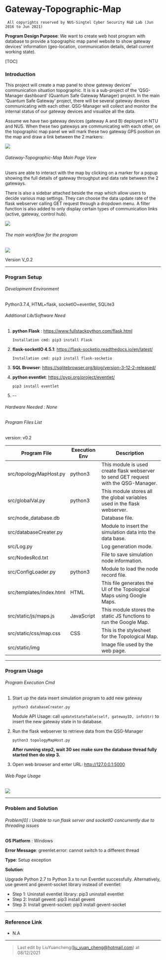 

# Gateway-Topographic-Map

```
 All copyrights reserved by NUS-Singtel Cyber Security R&D Lab (Jun 2016 to Jun 2021)
```

**Program Design Purpose**: We want to create  web host program with database to provide a topographic map panel website to show gateway devices' information (geo-location, communication details, detail current working state). 

[TOC]

### Introduction

This project will create a map panel to show gateway devices' communication situation topographic. It is is a sub-project of the ‘QSG-Manager dashboard’ (Quantum Safe Gateway Manager) project. In the main ‘Quantum Safe Gateway’ project, there will be several gateway devices communicating with each other. QSG-Manager will collect and monitor the internal status of our gateway devices and visualize all the data. 

Assume we have two gateway devices (gateway A and B) deployed in NTU and NUS. When these two gateways are communicating with each other, on the topographic map panel we will mark these two gateway GPS position on the map and draw a link between the 2 markers:

![](doc/img/rm_preview.png)

###### Gateway-Topographic-Map Main Page View

Users are able to interact with the map by clicking on a marker for a popup showing the full details of gateway throughput and data rate between the 2 gateways.

There is also a sidebar attached beside the map which allow users to decide various map settings. They can choose the data update rate of the flask webserver calling GET request through a dropdown menu. A filter function is also added to only display certain types of communication links (active, gateway, control hub).

![](doc/img/map.gif)

###### The main workflow for the program

![](doc/img/workflow.png)

Version V_0.2

------

### Program Setup

###### Development Environment 

Python3.7.4, HTML+flask, socketIO+eventlet, SQLite3

###### Additional Lib/Software Need

1. **python Flask** : https://www.fullstackpython.com/flask.html

   ```
   Installation cmd: pip3 install Flask
   ```

3. **flask-socketIO 4.5.1**: https://flask-socketio.readthedocs.io/en/latest/

   ```
   Installation cmd: pip3 install flask-socketio
   ```

4. **SQL Browser**: https://sqlitebrowser.org/blog/version-3-12-2-released/

4. **python eventlet**: https://pypi.org/project/eventlet/

   ```
   pip3 install eventlet
   ```

5. --

###### Hardware Needed : None

###### Program Files List 

version: v0.2

| Program File             | Execution Env | Description                                                  |
| ------------------------ | ------------- | ------------------------------------------------------------ |
| src/topologyMapHost.py   | python3       | This module is used create flask webserver to send GET request with the QSG-Manager. |
| src/globalVal.py         | python3       | This module stores all the global variables used in the flask webserver. |
| src/node_database.db     |               | Database file.                                               |
| src/databaseCreater.py   |               | Module to insert the simulation data into the data base.     |
| src/Log.py               |               | Log generation mode.                                         |
| src/NodesRcd.txt         |               | File to save simulation node information.                    |
| src/ConfigLoader.py      | python3       | Module to load the node record file.                         |
| src/templates/index.html | HTML          | This file generates the UI of the Topological Maps using Google Maps. |
| src/static/js/maps.js    | JavaScript    | This module stores the static JS functions to run the Google Map. |
| src/static/css/map.css   | CSS           | This is the stylesheet for the Topological Map.              |
| src/static/img           |               | Image file used by the web page.                             |



------

### Program Usage

###### Program Execution Cmd 

1. Start up the data insert simulation program to add new gateway 
   ```
   python3 databaseCreater.py
   ```

   Module API Usage: call `updateStateTable(self, gatewayID, infoStr)` to insert the new gateway state in to database.
   
2. Run the flask webserver to retrieve data from the QSG-Manager

   ```
   python3 topologyMapHost.py
   ```

   **After running step2, wait 30 sec make sure the database thread fully started then do step 3.**

3. Open web browser and enter URL: http://127.0.0.1:5000



###### Web Page Usage

![](doc/img/UI_view.png)



------

### Problem and Solution

###### Problem[0] **:** Unable to run flask server and socketIO concurrently due to threading issues

**OS Platform** : Windows

**Error Message**: greenlet.error: cannot switch to a different thread

**Type**: Setup exception

**Solution**:

Upgrade Python 2.7 to Python 3.x to run Eventlet successfully. Alternatively, use gevent and gevent-socket library instead of eventlet:

- Step 1: Uninstall eventlet library: pip3 uninstall eventlet
- Step 2: Install gevent: pip3 install gevent
- Step 3: Install gevent-socket: pip3 install gevent-socket



------

### Reference Link

- N.A

  

------

> Last edit by LiuYuancheng(liu_yuan_cheng@hotmail.com) at 08/12/2021